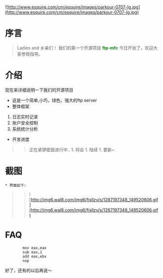 ![http://www.esquire.com/cm/esquire/images/parkour-0707-lg.jpg](http://www.esquire.com/cm/esquire/images/parkour-0707-lg.jpg)


# 序言 #

> Ladies and 乡亲们！ 我们的第一个开源项目<font color='#088A08'> <b>ftp-mfc</b> </font>今日开张了，欢迎大家参观指导。


# 介绍 #

现在来详细说明一下我们的开源项目
  * 这是一个简单,小巧，绿色，强大的ftp server
  * 整体框架

  1. 日志实时记录
  1. 账户安全控制
  1. 系统统计分析

  * 开发进度
> > 正在紧锣密鼓进行中..
    1. 将会
    1. 陆续
    1. 更新~
# 截图 #
    * 界面如下:
> > ![http://img6.wal8.com/img6/fjsllzy/s/1287197348_149520606.gif](http://img6.wal8.com/img6/fjsllzy/s/1287197348_149520606.gif)

# FAQ #
```
        mov eax,eax
        sub eax,1
        add eax,ebx
        nop

```


<p>好了，还有的以后再说～</p>